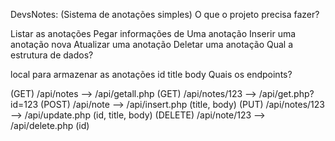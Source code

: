 DevsNotes: (Sistema de anotações simples)
O que o projeto precisa fazer?

Listar as anotações
Pegar informações de Uma anotação
Inserir uma anotação nova
Atualizar uma anotação
Deletar uma anotação
Qual a estrutura de dados?

local para armazenar as anotações
id
title
body
Quais os endpoints?

(GET) /api/notes --> /api/getall.php
(GET) /api/notes/123 --> /api/get.php?id=123
(POST) /api/note --> /api/insert.php (title, body)
(PUT) /api/notes/123 --> /api/update.php (id, title, body)
(DELETE) /api/note/123 --> /api/delete.php (id)
